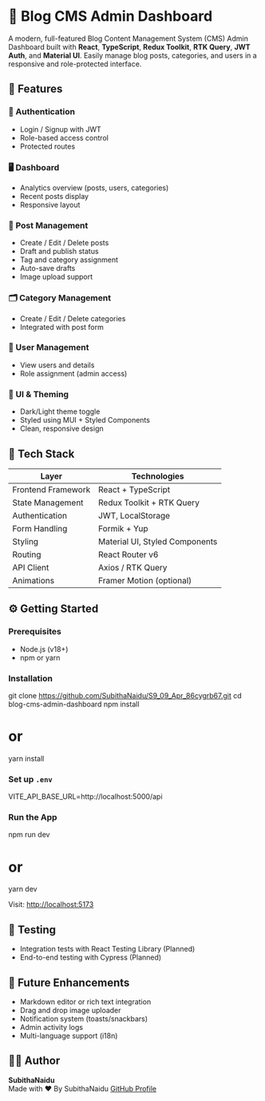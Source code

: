 
# 📘 Blog CMS Admin Dashboard

A modern, full-featured Blog Content Management System (CMS) Admin Dashboard built with **React**, **TypeScript**, **Redux Toolkit**, **RTK Query**, **JWT Auth**, and **Material UI**. Easily manage blog posts, categories, and users in a responsive and role-protected interface.

## 🚀 Features

### 🔐 Authentication
- Login / Signup with JWT
- Role-based access control
- Protected routes

### 🖥 Dashboard
- Analytics overview (posts, users, categories)
- Recent posts display
- Responsive layout

### 📝 Post Management
- Create / Edit / Delete posts
- Draft and publish status
- Tag and category assignment
- Auto-save drafts
- Image upload support

### 🗂 Category Management
- Create / Edit / Delete categories
- Integrated with post form

### 👥 User Management
- View users and details
- Role assignment (admin access)

### 🎨 UI & Theming
- Dark/Light theme toggle
- Styled using MUI + Styled Components
- Clean, responsive design

## 🧱 Tech Stack

| Layer              | Technologies                               |
|-------------------|--------------------------------------------|
| Frontend Framework | React + TypeScript                         |
| State Management   | Redux Toolkit + RTK Query                  |
| Authentication     | JWT, LocalStorage                          |
| Form Handling      | Formik + Yup                               |
| Styling            | Material UI, Styled Components             |
| Routing            | React Router v6                            |
| API Client         | Axios / RTK Query                          |
| Animations         | Framer Motion (optional)                   |


## ⚙️ Getting Started

### Prerequisites
- Node.js (v18+)
- npm or yarn

### Installation

git clone https://github.com/SubithaNaidu/S9_09_Apr_86cygrb67.git
cd blog-cms-admin-dashboard
npm install
# or
yarn install

### Set up `.env`

VITE_API_BASE_URL=http://localhost:5000/api

### Run the App

npm run dev
# or
yarn dev

Visit: [http://localhost:5173](http://localhost:5173)
## 🧪 Testing

- Integration tests with React Testing Library (Planned)
- End-to-end testing with Cypress (Planned)

## 📌 Future Enhancements

- Markdown editor or rich text integration
- Drag and drop image uploader
- Notification system (toasts/snackbars)
- Admin activity logs
- Multi-language support (i18n)


## 👩‍💻 Author

**SubithaNaidu**  
Made with ❤️ By SubithaNaidu
[GitHub Profile](https://github.com/SubithaNaidu)
